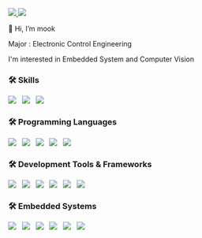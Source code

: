 <a href="https://www.youtube.com/@%EA%B0%95%EB%AA%85%EB%AC%B5-m3p" target="_blank">
  <img src="https://img.shields.io/badge/Youtube-FF0000?style=Flat-square&logo=youtube&logoColor=FFFFFF" />
</a>
<a href="mailto:kangmm6821@gmail.com" target="_blank">
  <img src="https://img.shields.io/badge/Gmail-D14836?style=Flat-square&logo=gmail&logoColor=FFFFFF" />
</a>


👋 Hi, I’m mook

Major : Electronic Control Engineering

I'm interested in Embedded System and Computer Vision

<h3>🛠 Skills</h3>
<p>
  <img src="https://img.shields.io/badge/Python-3776AB?style=for-the-badge&logo=python&logoColor=ffdd54" />&nbsp;&nbsp;
  <img src="https://img.shields.io/badge/C-A8B9CC?style=for-the-badge&logo=c&logoColor=white" />&nbsp;&nbsp;
  <img src="https://img.shields.io/badge/C++-00599C?style=for-the-badge&logo=cplusplus&logoColor=white" />
</p>

<h3>🛠 Programming Languages</h3>
<p>
  <img src="https://img.shields.io/badge/Python-3776AB?style=for-the-badge&logo=python&logoColor=ffdd54" />&nbsp;&nbsp;
  <img src="https://img.shields.io/badge/C-A8B9CC?style=for-the-badge&logo=c&logoColor=white" />&nbsp;&nbsp;
  <img src="https://img.shields.io/badge/C++-00599C?style=for-the-badge&logo=cplusplus&logoColor=white" />&nbsp;&nbsp;
  <img src="https://img.shields.io/badge/Assembly-525252?style=for-the-badge&logo=assemblyscript&logoColor=white" />&nbsp;&nbsp;
  <img src="https://img.shields.io/badge/Matlab-0076A8?style=for-the-badge&logo=mathworks&logoColor=white" />
</p>
<h3>🛠 Development Tools & Frameworks</h3>
<p>
  <img src="https://img.shields.io/badge/PyTorch-EE4C2C?style=for-the-badge&logo=pytorch&logoColor=white" />&nbsp;&nbsp;
  <img src="https://img.shields.io/badge/Anaconda-44A833?style=for-the-badge&logo=anaconda&logoColor=white" />&nbsp;&nbsp;
  <img src="https://img.shields.io/badge/Git-F05032?style=for-the-badge&logo=git&logoColor=white" />&nbsp;&nbsp;
  <img src="https://img.shields.io/badge/GitHub-181717?style=for-the-badge&logo=github&logoColor=white" />&nbsp;&nbsp;
  <img src="https://img.shields.io/badge/PyCharm-000000?style=for-the-badge&logo=pycharm&logoColor=white" />&nbsp;&nbsp;
  <img src="https://img.shields.io/badge/VSCode-007ACC?style=for-the-badge&logo=visual-studio-code&logoColor=white" />
</p>
<h3>🛠 Embedded Systems</h3>
<p>
  <img src="https://img.shields.io/badge/Arduino-00979D?style=for-the-badge&logo=arduino&logoColor=white" />&nbsp;&nbsp;
  <img src="https://img.shields.io/badge/Jetson_Nano-76B900?style=for-the-badge&logo=nvidia&logoColor=white" />&nbsp;&nbsp;
  <img src="https://img.shields.io/badge/Atmega128-003399?style=for-the-badge&logo=atmel&logoColor=white" />&nbsp;&nbsp;
  <img src="https://img.shields.io/badge/TM4C123GXL-0078D7?style=for-the-badge&logo=ti&logoColor=white" />&nbsp;&nbsp;
  <img src="https://img.shields.io/badge/IAR-FF6C37?style=for-the-badge&logo=iar&logoColor=white" />&nbsp;&nbsp;
  <img src="https://img.shields.io/badge/Keil-00599C?style=for-the-badge&logo=keil&logoColor=white" />
</p>
